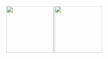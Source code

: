 <img align="left" height="130px" src="https://github-readme-stats.vercel.app/api?username=OAkimasa&count_private=true&show_icons=true&theme=github_dark" />
<img align="left" height="130px" src="https://github-readme-stats.vercel.app/api/top-langs/?username=OAkimasa&layout=compact&theme=github_dark" />
